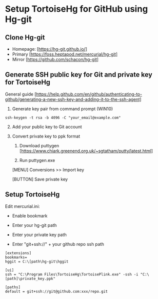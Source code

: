 # Setup TortoiseHg for GitHub using Hg-git

## Clone Hg-git
* Homepage: [https://hg-git.github.io/]
* Primary [https://foss.heptapod.net/mercurial/hg-git]
* Mirror [https://github.com/schacon/hg-git]


## Generate SSH public key for Git and private key for TortoiseHg
General guide
[https://help.github.com/en/github/authenticating-to-github/generating-a-new-ssh-key-and-adding-it-to-the-ssh-agent]

1. Generate key pair from command prompt (WIN10)
```
ssh-keygen -t rsa -b 4096 -C "your_email@example.com"
```

2. Add your public key to Git account

3. Convert private key to ppk format

   1. Download puttygen [https://www.chiark.greenend.org.uk/~sgtatham/putty/latest.html]

   2. Run puttygen.exe

   [MENU] Conversions >> Import key

   [BUTTON] Save private key

## Setup TortoiseHg

Edit mercurial.ini: 

   * Enable bookmark

   * Enter your hg-git path

   * Enter your private key path

   * Enter "git+ssh://" + your github repo ssh path 

```
[extensions]
bookmarks=
hggit = C:\[path\hg-git\hggit

[ui]
ssh = "C:\Program Files\TortoiseHg\TortoisePlink.exe" -ssh -i "C:\[path]\private_key.ppk"

[paths]
default = git+ssh://git@github.com:xxx/repo.git
```

